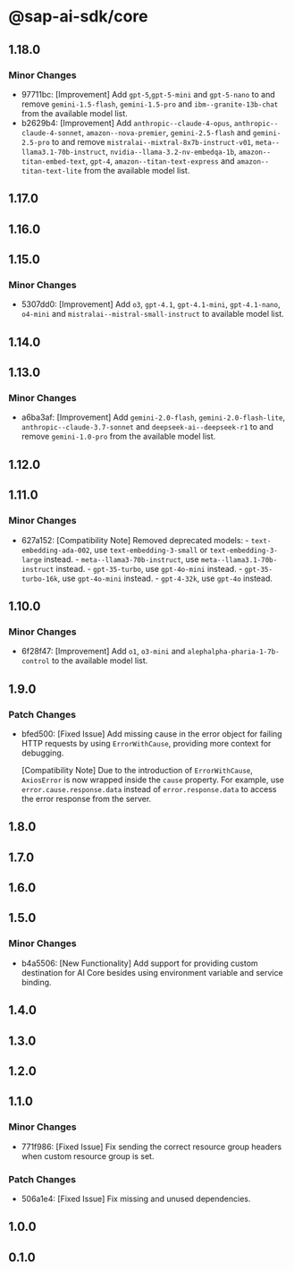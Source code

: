 # @sap-ai-sdk/core

## 1.18.0

### Minor Changes

- 97711bc: [Improvement] Add `gpt-5`,`gpt-5-mini` and `gpt-5-nano` to and remove `gemini-1.5-flash`, `gemini-1.5-pro` and `ibm--granite-13b-chat` from the available model list.
- b2629b4: [Improvement] Add `anthropic--claude-4-opus`, `anthropic--claude-4-sonnet`, `amazon--nova-premier`, `gemini-2.5-flash` and `gemini-2.5-pro` to and remove `mistralai--mixtral-8x7b-instruct-v01`, `meta--llama3.1-70b-instruct`, `nvidia--llama-3.2-nv-embedqa-1b`, `amazon--titan-embed-text`, `gpt-4`, `amazon--titan-text-express` and `amazon--titan-text-lite` from the available model list.

## 1.17.0

## 1.16.0

## 1.15.0

### Minor Changes

- 5307dd0: [Improvement] Add `o3`, `gpt-4.1`, `gpt-4.1-mini`, `gpt-4.1-nano`, `o4-mini` and `mistralai--mistral-small-instruct` to available model list.

## 1.14.0

## 1.13.0

### Minor Changes

- a6ba3af: [Improvement] Add `gemini-2.0-flash`, `gemini-2.0-flash-lite`, `anthropic--claude-3.7-sonnet` and `deepseek-ai--deepseek-r1` to and remove `gemini-1.0-pro` from the available model list.

## 1.12.0

## 1.11.0

### Minor Changes

- 627a152: [Compatibility Note] Removed deprecated models: - `text-embedding-ada-002`, use `text-embedding-3-small` or `text-embedding-3-large` instead. - `meta--llama3-70b-instruct`, use `meta--llama3.1-70b-instruct` instead. - `gpt-35-turbo`, use `gpt-4o-mini` instead. - `gpt-35-turbo-16k`, use `gpt-4o-mini` instead. - `gpt-4-32k`, use `gpt-4o` instead.

## 1.10.0

### Minor Changes

- 6f28f47: [Improvement] Add `o1`, `o3-mini` and `alephalpha-pharia-1-7b-control` to the available model list.

## 1.9.0

### Patch Changes

- bfed500: [Fixed Issue] Add missing cause in the error object for failing HTTP requests by using `ErrorWithCause`, providing more context for debugging.

  [Compatibility Note] Due to the introduction of `ErrorWithCause`, `AxiosError` is now wrapped inside the `cause` property.
  For example, use `error.cause.response.data` instead of `error.response.data` to access the error response from the server.

## 1.8.0

## 1.7.0

## 1.6.0

## 1.5.0

### Minor Changes

- b4a5506: [New Functionality] Add support for providing custom destination for AI Core besides using environment variable and service binding.

## 1.4.0

## 1.3.0

## 1.2.0

## 1.1.0

### Minor Changes

- 771f986: [Fixed Issue] Fix sending the correct resource group headers when custom resource group is set.

### Patch Changes

- 506a1e4: [Fixed Issue] Fix missing and unused dependencies.

## 1.0.0

## 0.1.0
